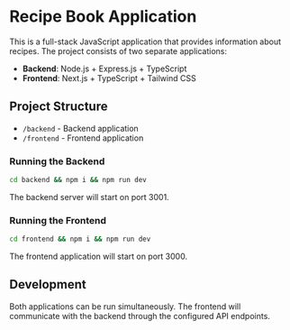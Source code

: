 # Recipe Book Application

This is a full-stack JavaScript application that provides information about recipes. The project consists of two separate applications:

- **Backend**: Node.js + Express.js + TypeScript
- **Frontend**: Next.js + TypeScript + Tailwind CSS

## Project Structure

- `/backend` - Backend application
- `/frontend` - Frontend application

### Running the Backend

```bash
cd backend && npm i && npm run dev
```

The backend server will start on port 3001.

### Running the Frontend

```bash
cd frontend && npm i && npm run dev
```

The frontend application will start on port 3000.

## Development

Both applications can be run simultaneously. The frontend will communicate with the backend through the configured API endpoints.
